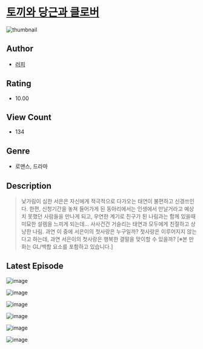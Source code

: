 # [토끼와 당근과 클로버](https://comic.naver.com/bestChallenge/list?titleId=810408)
![thumbnail](https://image-comic.pstatic.net/user_contents_data/challenge_comic/2023/05/23/326038/upload_3689402682204894003_480x623.jpeg)

## Author
- [러피](https://comic.naver.com/artistTitle?id=326038)

## Rating
- 10.00

## View Count
- 134

## Genre
- 로맨스, 드라마

## Description
> 낯가림이 심한 서은은 자신에게 적극적으로 다가오는 태연이 불편하고 신경쓰인다. 한편, 신청기간을 놓쳐 들어가게 된 동아리에서는 인생에서 만날거라고 예상치 못했던 사람들을 만나게 되고, 우연한 계기로 친구가 된 나림과는 함께 있을때 미묘한 설렘을 느끼게 되는데... 사사건건 거슬리는 태연과 모두에게 친절하고 상냥한 나림. 과연 이 중에 서은이의 첫사랑은 누구일까? 첫사랑은 이루어지지 않는다고 하는데, 과연 서은이의 첫사랑은 행복한 결말을 맞이할 수 있을까? [※본 만화는 GL/백합 요소를 포함하고 있습니다.]


## Latest Episode
![image](https://image-comic.pstatic.net/user_contents_data/challenge_comic/2023/05/23/326038/upload_7149803265116420401.jpeg)

![image](https://image-comic.pstatic.net/user_contents_data/challenge_comic/2023/05/23/326038/upload_7377803523911727415.jpeg)

![image](https://image-comic.pstatic.net/user_contents_data/challenge_comic/2023/05/23/326038/upload_3774410337888383545.jpeg)

![image](https://image-comic.pstatic.net/user_contents_data/challenge_comic/2023/05/23/326038/upload_3631366094904963128.jpeg)

![image](https://image-comic.pstatic.net/user_contents_data/challenge_comic/2023/05/23/326038/upload_4121697678343091249.jpeg)

![image](https://image-comic.pstatic.net/user_contents_data/challenge_comic/2023/05/23/326038/upload_3559361255903213111.jpeg)
